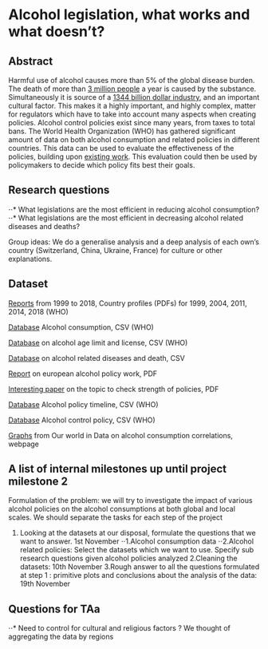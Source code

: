 # Alcohol legislation, what works and what doesn’t?

## Abstract
Harmful use of alcohol causes more than 5% of the global disease burden. The death of more than [3 million people](https://www.who.int/news-room/detail/21-09-2018-harmful-use-of-alcohol-kills-more-than-3-million-people-each-year--most-of-them-men) a year is caused by the substance. Simultaneously it is source of a [1344 billion dollar industry](https://www.statista.com/statistics/696641/market-value-alcoholic-beverages-worldwide/), and an important cultural factor. This makes it a highly important, and highly complex, matter for regulators which have to take into account many aspects when creating policies.
Alcohol control policies exist since many years, from taxes to total bans. The World Health Organization (WHO) has gathered significant amount of data on both alcohol consumption and related policies in different countries. This data can be used to evaluate the effectiveness of the policies, building upon [existing work](https://www.ncbi.nlm.nih.gov/pmc/articles/PMC1876414/). This evaluation could then be used by policymakers to decide which policy fits best their goals.

## Research questions
⋅⋅* What legislations are the most efficient in reducing alcohol consumption?
⋅⋅* What legislations are the most efficient in decreasing alcohol related diseases and deaths?

Group ideas: We do a generalise analysis and a deep analysis of each own’s country (Switzerland, China, Ukraine, France) for culture or other explanations.


## Dataset
[Reports]( https://www.who.int/substance_abuse/publications/alcohol/en/) from 1999 to 2018, Country profiles (PDFs) for 1999, 2004, 2011, 2014, 2018 (WHO)

[Database](https://gateway.euro.who.int/en/indicators/hfa_426-3050-pure-alcohol-consumption-litres-per-capita-age-15plus/) Alcohol consumption, CSV (WHO)

[Database](https://www.who.int/gho/alcohol/policies/en/) on alcohol age limit and license, CSV (WHO)

[Database](https://www.who.int/gho/alcohol/harms_consequences/en/) on alcohol related diseases and death, CSV

[Report](https://www.eurocare.org/media/GENERAL/docs/reports/2016europeanreportonalcoholpolicy.pdf) on european alcohol policy work, PDF

[Interesting paper](https://www.ncbi.nlm.nih.gov/pmc/articles/PMC1876414/) on the topic to check strength of policies, PDF

[Database](http://apps.who.int/gho/data/node.alc.region-AFR?lang=en&showonly=region-AFR) Alcohol policy timeline, CSV (WHO)

[Database](http://apps.who.int/gho/data/node.alc.region-AFR?lang=en&showonly=region-AFR)  Alcohol control policy, CSV (WHO)

[Graphs](https://ourworldindata.org/alcohol-consumption) from Our world in Data on alcohol consumption correlations, webpage


## A list of internal milestones up until project milestone 2
Formulation of the problem: we will try to investigate the impact of various alcohol policies on the alcohol consumptions at both global and local scales.
We should separate the tasks for each step of the project
1. Looking at the datasets at our disposal, formulate the questions that we want to answer. 1st November
⋅⋅1.Alcohol consumption data
⋅⋅2.Alcohol related policies: Select the datasets which we want to use. Specify sub research questions given alcohol policies analyzed
2.Cleaning the datasets: 10th November
3.Rough answer to all the questions formulated at step 1 : primitive plots and conclusions about the analysis of the data: 19th November


## Questions for TAa
⋅⋅* Need to control for cultural and religious factors ? We thought of aggregating the data by regions
